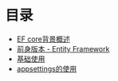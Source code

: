 ﻿# 目录
- [EF core背景概述](Background.md)
- [前身版本 - Entity Framework](Entity_Framework.md)
- [基础使用](EFCore_Usage.md)
- [appsettings的使用](Appsettings.md)